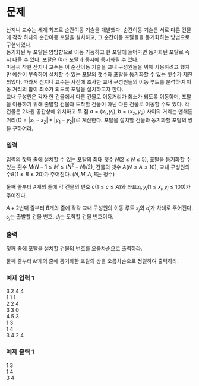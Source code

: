 # 문제
산지니 교수는 세계 최초로 순간이동 기술을 개발했다. 순간이동 기술은 서로 다른 건물에 각각 하나의 순간이동 포탈을 설치하고, 그 순간이동 포탈들을 동기화하는 방법으로 구현되었다.  
동기화된 두 포탈은 양방향으로 이동 가능하고 한 포탈에 들어가면 동기화된 포탈로 즉시 나올 수 있다. 포탈은 여러 포탈과 동시에 동기화될 수 있다.  
마음씨 착한 산지니 교수는 이 순간이동 기술을 교내 구성원들을 위해 사용하려고 했지만 예산이 부족하여 설치할 수 있는 포탈의 갯수와 포탈을 동기화할 수 있는 횟수가 제한되었다. 따라서 산지니 교수는 사전에 조사한 교내 구성원들의 이동 루트를 분석하여 이동 거리의 합이 최소가 되도록 포탈을 설치하고자 한다.  
교내 구성원은 각자 한 건물에서 다른 건물로 이동거리가 최소가 되도록 이동하며, 포탈을 이용하기 위해 출발할 건물과 도착할 건물이 아닌 다른 건물로 이동할 수도 있다. 각 건물은 2차원 공간상에 위치하고 두 점 $a=(x_1,y_1), b=(x_2,y_2)$ 사이의 거리는 맨해튼 거리$(D = |x_1-x_2|+|y_1-y_2|)$로 계산한다. 포탈을 설치할 건물과 동기화할 포탈의 쌍을 구하여라. 

### 입력
입력의 첫째 줄에 설치할 수 있는 포탈의 최대 갯수 $N(2 \leq N \leq 5)$, 포탈을 동기화할 수 있는 횟수 $M(N-1 \leq M \leq (N^2-N) / 2)$, 건물의 갯수 $A(N\leq A \leq 10)$, 교내 구성원의 수$B(1\leq B \leq 20)$가 주어진다. $(N,M,A,B$는 정수$)$  

둘째 줄부터 $A$개의 줄에 각 건물의 번호 $c(1\leq c \leq A)$와 좌표$x_i, y_i(1\leq x_i,y_i \leq 100)$가 주어진다.  

$A+2$번째 줄부터 $B$개의 줄에 각각 교내 구성원의 이동 루트 $s_j$와 $d_j$가 차례로 주어진다. $s_j$는 출발할 건물 번호, $d_j$는 도착할 건물 번호이다.  

### 출력
첫째 줄에 포탈을 설치할 건물의 번호를 오름차순으로 출력하라.  

둘째 줄부터 $M$개의 줄에 동기화한 포탈의 쌍을 오름차순으로 정렬하여 출력하라.

### 예제 입력 1
3 2 4 4  
1 1 1  
2 2 4  
3 3 0  
4 5 3  
1 3  
1 4  
3 4
2 4  

### 예제 출력 1
1 3  
1 4  
3 4  